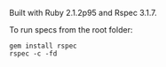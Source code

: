 Built with Ruby 2.1.2p95 and Rspec 3.1.7.

To run specs from the root folder:
```
gem install rspec
rspec -c -fd
```

